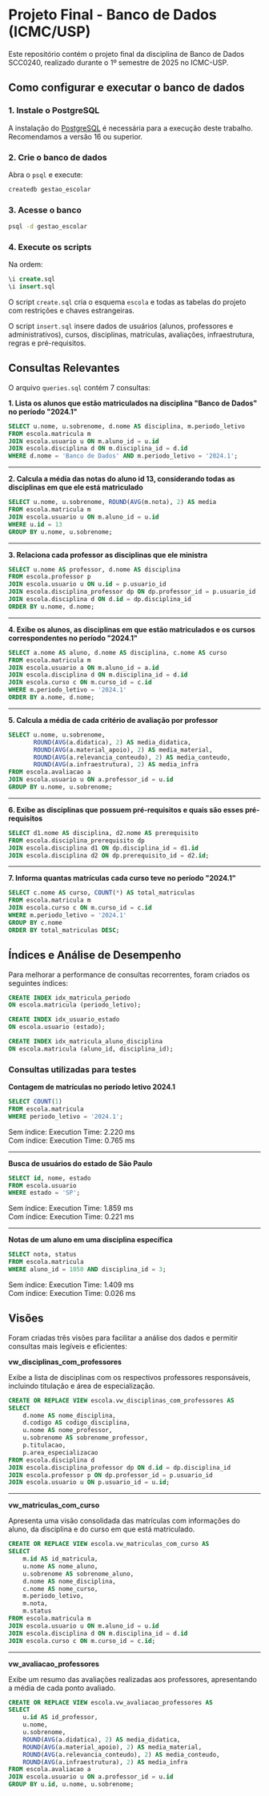 # Projeto Final - Banco de Dados (ICMC/USP)

Este repositório contém o projeto final da disciplina de Banco de Dados SCC0240, realizado durante o 1º semestre de 2025 no ICMC-USP.

## Como configurar e executar o banco de dados

### 1. Instale o PostgreSQL

A instalação do [PostgreSQL](https://www.postgresql.org/download/) é necessária para a execução deste trabalho. Recomendamos a versão 16 ou superior.

### 2. Crie o banco de dados

Abra o `psql` e execute:

```bash
createdb gestao_escolar
```

### 3. Acesse o banco

```bash
psql -d gestao_escolar
```

### 4. Execute os scripts

Na ordem:

```sql
\i create.sql
\i insert.sql
```

O script `create.sql` cria o esquema `escola` e todas as tabelas do projeto com restrições e chaves estrangeiras.

O script `insert.sql` insere dados de usuários (alunos, professores e administrativos), cursos, disciplinas, matrículas, avaliações, infraestrutura, regras e pré-requisitos.

## Consultas Relevantes

O arquivo `queries.sql` contém 7 consultas:

**1. Lista os alunos que estão matriculados na disciplina "Banco de Dados" no período "2024.1"**

```sql
SELECT u.nome, u.sobrenome, d.nome AS disciplina, m.periodo_letivo
FROM escola.matricula m
JOIN escola.usuario u ON m.aluno_id = u.id
JOIN escola.disciplina d ON m.disciplina_id = d.id
WHERE d.nome = 'Banco de Dados' AND m.periodo_letivo = '2024.1';
```
---

**2. Calcula a média das notas do aluno id 13, considerando todas as disciplinas em que ele está matriculado**

```sql
SELECT u.nome, u.sobrenome, ROUND(AVG(m.nota), 2) AS media
FROM escola.matricula m
JOIN escola.usuario u ON m.aluno_id = u.id
WHERE u.id = 13
GROUP BY u.nome, u.sobrenome;
```
---

**3. Relaciona cada professor as disciplinas que ele ministra**

```sql
SELECT u.nome AS professor, d.nome AS disciplina
FROM escola.professor p
JOIN escola.usuario u ON u.id = p.usuario_id
JOIN escola.disciplina_professor dp ON dp.professor_id = p.usuario_id
JOIN escola.disciplina d ON d.id = dp.disciplina_id
ORDER BY u.nome, d.nome;
```
---

**4. Exibe os alunos, as disciplinas em que estão matriculados e os cursos correspondentes no período "2024.1"**

```sql
SELECT a.nome AS aluno, d.nome AS disciplina, c.nome AS curso
FROM escola.matricula m
JOIN escola.usuario a ON m.aluno_id = a.id
JOIN escola.disciplina d ON m.disciplina_id = d.id
JOIN escola.curso c ON m.curso_id = c.id
WHERE m.periodo_letivo = '2024.1'
ORDER BY a.nome, d.nome;
```
---

**5. Calcula a média de cada critério de avaliação por professor**

```sql
SELECT u.nome, u.sobrenome,
       ROUND(AVG(a.didatica), 2) AS media_didatica,
       ROUND(AVG(a.material_apoio), 2) AS media_material,
       ROUND(AVG(a.relevancia_conteudo), 2) AS media_conteudo,
       ROUND(AVG(a.infraestrutura), 2) AS media_infra
FROM escola.avaliacao a
JOIN escola.usuario u ON a.professor_id = u.id
GROUP BY u.nome, u.sobrenome;
```
---

**6. Exibe as disciplinas que possuem pré-requisitos e quais são esses pré-requisitos**

```sql
SELECT d1.nome AS disciplina, d2.nome AS prerequisito
FROM escola.disciplina_prerequisito dp
JOIN escola.disciplina d1 ON dp.disciplina_id = d1.id
JOIN escola.disciplina d2 ON dp.prerequisito_id = d2.id;
```
---

**7. Informa quantas matrículas cada curso teve no período "2024.1"**

```sql
SELECT c.nome AS curso, COUNT(*) AS total_matriculas
FROM escola.matricula m
JOIN escola.curso c ON m.curso_id = c.id
WHERE m.periodo_letivo = '2024.1'
GROUP BY c.nome
ORDER BY total_matriculas DESC;
```

## Índices e Análise de Desempenho

Para melhorar a performance de consultas recorrentes, foram criados os seguintes índices:

```sql
CREATE INDEX idx_matricula_periodo
ON escola.matricula (periodo_letivo);

CREATE INDEX idx_usuario_estado
ON escola.usuario (estado);

CREATE INDEX idx_matricula_aluno_disciplina
ON escola.matricula (aluno_id, disciplina_id);
```

### Consultas utilizadas para testes

**Contagem de matrículas no período letivo 2024.1**
```sql
SELECT COUNT(1)
FROM escola.matricula
WHERE periodo_letivo = '2024.1';
```
Sem índice: Execution Time: 2.220 ms\
Com índice: Execution Time: 0.765 ms

---

**Busca de usuários do estado de São Paulo**
```sql
SELECT id, nome, estado
FROM escola.usuario
WHERE estado = 'SP';
```
Sem índice: Execution Time: 1.859 ms\
Com índice: Execution Time: 0.221 ms

---

**Notas de um aluno em uma disciplina específica**
```sql
SELECT nota, status
FROM escola.matricula
WHERE aluno_id = 1050 AND disciplina_id = 3;
```
Sem índice: Execution Time: 1.409 ms\
Com índice: Execution Time: 0.026 ms


## Visões
Foram criadas três visões para facilitar a análise dos dados e permitir consultas mais legíveis e eficientes:

**vw_disciplinas_com_professores**

Exibe a lista de disciplinas com os respectivos professores responsáveis, incluindo titulação e área de especialização.

```sql
CREATE OR REPLACE VIEW escola.vw_disciplinas_com_professores AS
SELECT
    d.nome AS nome_disciplina,
    d.codigo AS codigo_disciplina,
    u.nome AS nome_professor,
    u.sobrenome AS sobrenome_professor,
    p.titulacao,
    p.area_especializacao
FROM escola.disciplina d
JOIN escola.disciplina_professor dp ON d.id = dp.disciplina_id
JOIN escola.professor p ON dp.professor_id = p.usuario_id
JOIN escola.usuario u ON p.usuario_id = u.id;
```

---

**vw_matriculas_com_curso**

Apresenta uma visão consolidada das matrículas com informações do aluno, da disciplina e do curso em que está matriculado.

```sql
CREATE OR REPLACE VIEW escola.vw_matriculas_com_curso AS
SELECT
    m.id AS id_matricula,
    u.nome AS nome_aluno,
    u.sobrenome AS sobrenome_aluno,
    d.nome AS nome_disciplina,
    c.nome AS nome_curso,
    m.periodo_letivo,
    m.nota,
    m.status
FROM escola.matricula m
JOIN escola.usuario u ON m.aluno_id = u.id
JOIN escola.disciplina d ON m.disciplina_id = d.id
JOIN escola.curso c ON m.curso_id = c.id;
```

---

**vw_avaliacao_professores**

Exibe um resumo das avaliações realizadas aos professores, apresentando a média de cada ponto avaliado.

```sql
CREATE OR REPLACE VIEW escola.vw_avaliacao_professores AS
SELECT
    u.id AS id_professor,
    u.nome,
    u.sobrenome,
    ROUND(AVG(a.didatica), 2) AS media_didatica,
    ROUND(AVG(a.material_apoio), 2) AS media_material,
    ROUND(AVG(a.relevancia_conteudo), 2) AS media_conteudo,
    ROUND(AVG(a.infraestrutura), 2) AS media_infra
FROM escola.avaliacao a
JOIN escola.usuario u ON a.professor_id = u.id
GROUP BY u.id, u.nome, u.sobrenome;
```